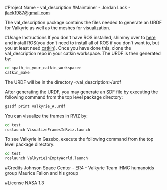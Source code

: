 #Project Name - val_description
#Maintainer - Jordan Lack - jlack1987@gmail.com

The val_description package contains the files needed to generate an URDF for Valkyrie as well as the meshes for visualization. 

#Usage Instructions
If you don't have ROS installed, shimmy over to [here](http://wiki.ros.org/indigo/Installation/Ubuntu) and install ROS(you don't need to install all of ROS if you don't want to, but you at least need [catkin](http://wiki.ros.org/catkin)). Once you have done this, clone the val_description repo in your catkin workspace. The URDF is then generated by:
```bash
cd <path_to_your_catkin_workspace> 
catkin_make
```
The URDF will be in the directory <val_description>/urdf

After generating the URDF, you may generate an SDF file by executing the following command from the top level package directory:
```bash
gzsdf print valkyrie_A.urdf
```

You can visualize the frames in RVIZ by:
```bash
cd test
roslaunch VisualizeFramesInRviz.launch
```

To see Valkyrie in Gazebo, execute the following command from the top level package directory:
```bash
cd test
roslaunch ValkyrieInEmptyWorld.launch
```

#Credits
Johnson Space Center - ER4 - Valkyrie Team
IHMC humanoids group
Maurice Fallon and his group

#License
NASA 1.3